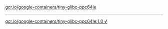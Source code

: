[gcr.io/google-containers/tiny-glibc-ppc64le](https://hub.docker.com/r/anjia0532/google-containers.tiny-glibc-ppc64le/tags/) 

----
[gcr.io/google-containers/tiny-glibc-ppc64le:1.0 √](https://hub.docker.com/r/anjia0532/google-containers.tiny-glibc-ppc64le/tags/)

